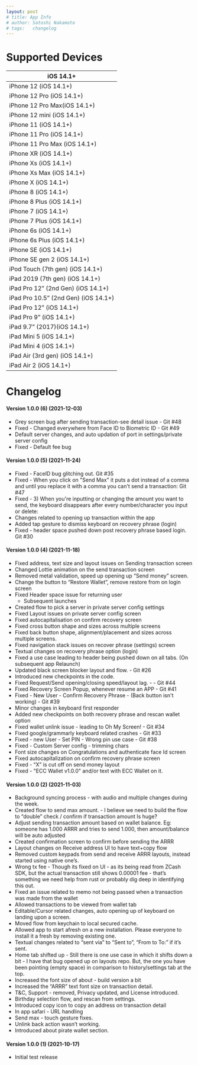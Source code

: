 ```yaml
---
layout: post
# title: App Info
# author: Satoshi Nakamoto
# tags:   changelog
---
```


# Supported Devices

| iOS 14.1+ |
| --------- |
| iPhone 12 (iOS 14.1+) |
| iPhone 12 Pro (iOS 14.1+) |
| iPhone 12 Pro Max(iOS 14.1+) |
| iPhone 12 mini (iOS 14.1+) |
| iPhone 11 (iOS 14.1+) |
| iPhone 11 Pro (iOS 14.1+) |
| iPhone 11 Pro Max (iOS 14.1+) |
| iPhone XR (iOS 14.1+) |
| iPhone Xs (iOS 14.1+) |
| iPhone Xs Max (iOS 14.1+) |
| iPhone X (iOS 14.1+) |
| iPhone 8 (iOS 14.1+) |
| iPhone 8 Plus (iOS 14.1+) |
| iPhone 7 (iOS 14.1+) |
| iPhone 7 Plus (iOS 14.1+) |
| iPhone 6s (iOS 14.1+) |
| iPhone 6s Plus (iOS 14.1+) |
| iPhone SE (iOS 14.1+) |
| iPhone SE gen 2 (iOS 14.1+) |
| iPod Touch (7th gen) (iOS 14.1+) |
| iPad 2019 (7th gen) (iOS 14.1+) |
| iPad Pro 12” (2nd Gen) (iOS 14.1+) |
| iPad Pro 10.5” (2nd Gen) (iOS 14.1+) |
| iPad Pro 12” (iOS 14.1+) |
| iPad Pro 9” (iOS 14.1+) |
| iPad 9.7” (2017)(iOS 14.1+) |
| iPad Mini 5 (iOS 14.1+) |
| iPad Mini 4 (iOS 14.1+) |
| iPad Air (3rd gen) (iOS 14.1+) |
| iPad Air 2 (iOS 14.1+) |


# Changelog

#### Version 1.0.0 (6) (2021-12-03)

- Grey screen bug after sending transaction-see detail issue - Git #48
- Fixed - Changed everywhere from Face ID to Biometric ID  - Git #49
- Default server changes, and auto updation of port in settings/private server config
- Fixed - Default fee bug

#### Version 1.0.0 (5) (2021-11-24)

- Fixed - FaceID bug glitching out. Git #35
- Fixed - When you click on "Send Max" it puts a dot instead of a comma and until you replace it with a comma you can't send a transaction: Git #47
- Fixed - 3) When you're inputting or changing the amount you want to send, the keyboard disappears after every number/character you input or delete: 
- Changes related to opening up transaction within the app
- Added tap gesture to dismiss keyboard on recovery phrase (login)
- Fixed - header space pushed down post recovery phrase based login. Git #30 

#### Version 1.0.0 (4) (2021-11-18)

- Fixed address, text size and layout issues on Sending transaction screen
- Changed Lottie animation on the send transaction screen
- Removed metal validation, speed up opening up “Send money” screen.
- Change the button to “Restore Wallet”, remove restore from on login screen
- Fixed Header space issue for returning user
    - Subsequent launches
- Created flow to pick a server in private server config settings
- Fixed Layout issues on private server config screen
- Fixed autocapitalisation on confirm recovery screen
- Fixed cross button shape and sizes across multiple screens
- Fixed back button shape, alignment/placement and sizes across multiple screens.
- Fixed navigation stack issues on recover phrase (settings) screen
- Textual changes on recovery phrase option (login)
- Fixed a use case leading to header being pushed down on all tabs. (On subsequent app Relaunch)
- Updated black screen blocker layout and flow. - Git #26
- Introduced new checkpoints in the code.
- Fixed Request/Send opening/closing speed/layout lag. - - Git #44
- Fixed Recovery Screen Popup, whenever resume an APP - Git #41
- Fixed - New User - Confirm Recovery Phrase - (Back button isn't working) - Git #39
- Minor changes in keyboard first responder
- Added new checkpoints on both recovery phrase and rescan wallet option
- Fixed wallet unlink issue - leading to Oh My Screen! - Git #34
- Fixed google/grammarly keyboard related crashes - Git #33
- Fixed - new User - Set PIN - Wrong pin use case - Git #38
- Fixed - Custom Server config - trimming chars
- Font size changes on Congratulations and authenticate face Id screen
- Fixed autocapitalization on confirm recovery phrase screen
- Fixed - “X” is cut off on send money layout
- Fixed - "ECC Wallet v1.0.0" and/or text with ECC Wallet on it.

#### Version 1.0.0 (2) (2021-11-03)


- Background syncing process - with audio and multiple changes during the week.
- Created flow to send max amount. - I believe we need to build the flow to “double” check / confirm if transaction amount Is huge?
- Adjust sending transaction amount based on wallet balance. Eg: someone has 1.000 ARRR and tries to send 1.000, then amount/balance will be auto adjusted
- Created confirmation screen to confirm before sending the ARRR
- Layout changes on Receive address UI to have text+copy flow
- Removed custom keypads from send and receive ARRR layouts, instead started using native one’s.
- Wrong tx fee - Though its fixed on UI - as its being read from ZCash SDK, but the actual transaction still shows 0.00001 fee - that’s something we need help from rust or probably dig deep in identifying this out.
- Fixed an issue related to memo not being passed when a transaction was made from the wallet
- Allowed transactions to be viewed from wallet tab 
- Editable/Cursor related changes, auto opening up of keyboard on landing upon a screen.
- Moved flow from keychain to local secured cache.
- Allowed app to start afresh on a new installation. Please everyone to install it a fresh by removing existing one.
- Textual changes related to “sent via” to “Sent to”, “From to To:” if it’s sent.
- Home tab shifted up - Still there is one use case in which it shifts down a bit - I have that bug opened up on layouts repo. But, the one you have been pointing (empty space) in comparison to history/settings tab at the top.
- Increased the font size of about - build version a bit
-  Increased the “ARRR” text font size on transaction detail.
- T&C, Support - removed, Privacy updated, and License introduced.
- Birthday selection flow, and rescan from settings.
- Introduced copy icon to copy an address on transaction detail
- In app safari - URL handling
- Send max - touch gesture fixes.
- Unlink back action wasn’t working.
- Introduced about pirate wallet section.

#### Version 1.0.0 (1) (2021-10-17)

- Initial test release